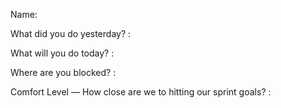 Name:

What did you do yesterday? :

What will you do today? :

Where are you blocked? :

Comfort Level — How close are we to hitting our sprint goals? :
